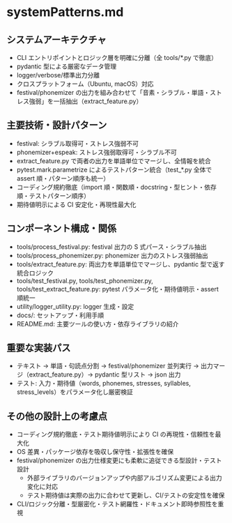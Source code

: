 # systemPatterns.md

## システムアーキテクチャ

- CLI エントリポイントとロジック層を明確に分離（全 tools/\*.py で徹底）
- pydantic 型による厳密なデータ管理
- logger/verbose/標準出力分離
- クロスプラットフォーム（Ubuntu, macOS）対応
- festival/phonemizer の出力を組み合わせて「音素・シラブル・単語・ストレス強弱」を一括抽出（extract_feature.py）

## 主要技術・設計パターン

- festival: シラブル取得可・ストレス強弱不可
- phonemizer+espeak: ストレス強弱取得可・シラブル不可
- extract_feature.py で両者の出力を単語単位でマージし、全情報を統合
- pytest.mark.parametrize によるテストパターン統合（test\_\*.py 全体で assert 順・パターン順序も統一）
- コーディング規約徹底（import 順・関数順・docstring・型ヒント・依存順・テストパターン順序）
- 期待値明示による CI 安定化・再現性最大化

## コンポーネント構成・関係

- tools/process_festival.py: festival 出力の S 式パース・シラブル抽出
- tools/process_phonemizer.py: phonemizer 出力のストレス強弱抽出
- tools/extract_feature.py: 両出力を単語単位でマージし、pydantic 型で返す統合ロジック
- tools/test_festival.py, tools/test_phonemizer.py, tools/test_extract_feature.py: pytest パラメータ化・期待値明示・assert 順統一
- utility/logger_utility.py: logger 生成・設定
- docs/: セットアップ・利用手順
- README.md: 主要ツールの使い方・依存ライブラリの紹介

## 重要な実装パス

- テキスト → 単語・句読点分割 → festival/phonemizer 並列実行 → 出力マージ（extract_feature.py）→ pydantic 型リスト → json 出力
- テスト: 入力・期待値（words, phonemes, stresses, syllables, stress_levels）をパラメータ化し厳密検証

## その他の設計上の考慮点

- コーディング規約徹底・テスト期待値明示により CI の再現性・信頼性を最大化
- OS 差異・パッケージ依存を吸収し保守性・拡張性を確保
- festival/phonemizer の出力仕様変更にも柔軟に追従できる型設計・テスト設計
  - 外部ライブラリのバージョンアップや内部アルゴリズム変更による出力変化に対応
  - テスト期待値は実際の出力に合わせて更新し、CI/テストの安定性を確保
- CLI/ロジック分離・型厳密化・テスト網羅性・ドキュメント即時参照性を重視

